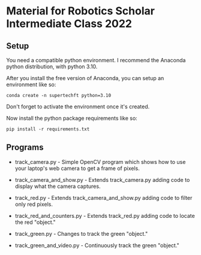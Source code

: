 # Material for Robotics Scholar Intermediate Class 2022

## Setup

You need a compatible python environment.  I recommend the Anaconda python distribution, with python 3.10.

After you install the free version of Anaconda, you can setup an environment like so:

```conda create -n supertechft python=3.10```

Don't forget to activate the environment once it's created.

Now install the python package requirements like so:

```pip install -r requirements.txt```

## Programs

* track_camera.py - Simple OpenCV program which shows how to use your laptop's web camera to get a frame of pixels.

* track_camera_and_show.py - Extends track_camera.py adding code to display what the camera captures.

* track_red.py - Extends track_camera_and_show.py adding code to filter only red pixels.

* track_red_and_counters.py - Extends track_red.py adding code to locate the red "object."

* track_green.py - Changes to track the green "object."

* track_green_and_video.py - Continuously track the green "object."




